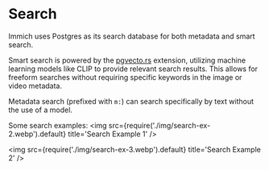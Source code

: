 # Search

Immich uses Postgres as its search database for both metadata and smart search.

Smart search is powered by the [pgvecto.rs](https://github.com/tensorchord/pgvecto.rs) extension, utilizing machine learning models like CLIP to provide relevant search results. This allows for freeform searches without requiring specific keywords in the image or video metadata.

Metadata search (prefixed with `m:`) can search specifically by text without the use of a model.

Some search examples:
<img src={require('./img/search-ex-2.webp').default} title='Search Example 1' />

<img src={require('./img/search-ex-3.webp').default} title='Search Example 2' />
